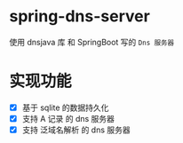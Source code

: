 # spring-dns-server
使用 dnsjava 库 和 SpringBoot 写的 `Dns 服务器`

# 实现功能
- [x] 基于 sqlite 的数据持久化
- [x] 支持 A 记录 的 dns 服务器
- [x] 支持 泛域名解析 的 dns 服务器
